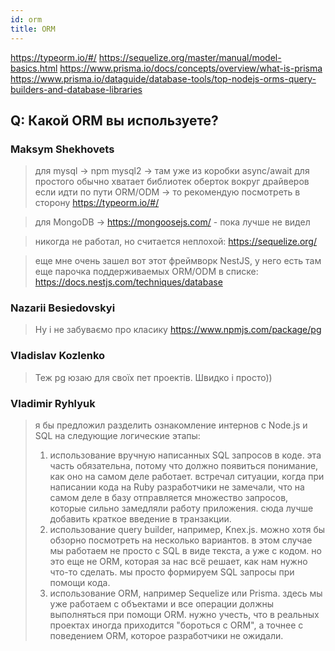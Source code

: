 ```yaml
---
id: orm
title: ORM
---
```


https://typeorm.io/#/
https://sequelize.org/master/manual/model-basics.html
https://www.prisma.io/docs/concepts/overview/what-is-prisma
https://www.prisma.io/dataguide/database-tools/top-nodejs-orms-query-builders-and-database-libraries

## Q: Какой ORM вы используете?

### Maksym Shekhovets
> для mysql -> npm mysql2 -> там уже из коробки async/await
> для простого обычно хватает библиотек оберток вокруг драйверов
> если идти по пути ORM/ODM -> то рекомендую посмотреть в сторону https://typeorm.io/#/

> для MongoDB -> https://mongoosejs.com/ - пока лучше не видел

> никогда не работал, но считается неплохой: https://sequelize.org/

> еще мне очень зашел вот этот фреймворк NestJS, у него есть там еще парочка поддерживаемых ORM/ODM в списке: https://docs.nestjs.com/techniques/database

### Nazarii Besiedovskyi
> Ну і не забуваємо про класику https://www.npmjs.com/package/pg

### Vladislav Kozlenko
> Теж pg юзаю для своїх пет проектів. Швидко і просто))

### Vladimir Ryhlyuk
> я бы предложил разделить ознакомление интернов с Node.js и SQL на следующие логические этапы:
> 1. использование вручную написанных SQL запросов в коде. эта часть обязательна, потому что должно появиться понимание, как оно на самом деле работает. встречал ситуации, когда при написании кода на Ruby разработчики не замечали, что на самом деле в базу отправляется множество запросов, которые сильно замедляли работу приложения. сюда лучше добавить краткое введение в транзакции.
> 2. использование query builder, например, Knex.js. можно хотя бы обзорно посмотреть на несколько вариантов. в этом случае мы работаем не просто с SQL в виде текста, а уже с кодом. но это еще не ORM, которая за нас всё решает, как нам нужно что-то сделать. мы просто формируем SQL запросы при помощи кода.
> 3. использование ORM, например Sequelize или Prisma. здесь мы уже работаем с объектами и все операции должны выполняться при помощи ORM. нужно учесть, что в реальных проектах иногда приходится "бороться с ORM", а точнее с поведением ORM, которое разработчики не ожидали.